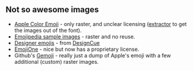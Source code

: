 ## Not so awesome images

 - [Apple Color Emoji](https://en.wikipedia.org/wiki/Apple_Color_Emoji) - only raster, and unclear licensing ([extractor](https://github.com/tmm1/emoji-extractor) to get the images out of the font).
 - [Emojipedia sample images](https://emojipedia.org/emojipedia/) - raster and no reuse.
 - [Designer emojis](https://www.dropbox.com/s/59ru27fq642m8l0/Designer_Emojis_DesignCue_Updated.zip) - from [DesignCue](https://www.designcue.io/)
 - [EmojiOne](https://www.emojione.com/) - nice but now has a proprietary license.
 - Github's [Gemoji](https://github.com/github/gemoji) - really just a dump of Apple's emoji with a few additional (custom) raster images.

